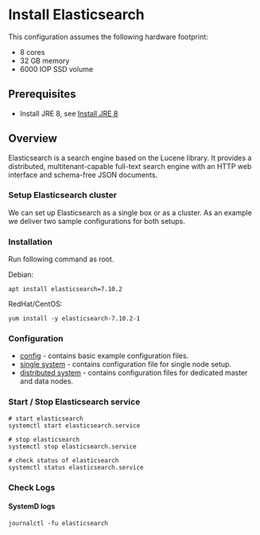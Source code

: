 # Install Elasticsearch

This configuration assumes the following hardware footprint:

- 8 cores
- 32 GB memory
- 6000 IOP SSD volume

## Prerequisites

- Install JRE 8, see [Install JRE 8](../instana-jre-8/README.md)

## Overview

Elasticsearch is a search engine based on the Lucene library. It provides a distributed, multitenant-capable full-text search engine with an HTTP web interface and schema-free JSON documents.

### Setup Elasticsearch cluster

We can set up Elasticsearch as a single box or as a cluster. As an example we deliver two sample configurations for both setups.

### Installation

Run following command as root.

Debian:
```
apt install elasticsearch=7.10.2
```

RedHat/CentOS:
```
yum install -y elasticsearch-7.10.2-1
```

### Configuration

- [config](config) - contains basic example configuration files.
- [single system](config/single) - contains configuration file for single node setup.
- [distributed system](config/distributed) - contains configuration files for dedicated master and data nodes.

### Start / Stop Elasticsearch service

```
# start elasticsearch
systemctl start elasticsearch.service

# stop elasticsearch
systemctl stop elasticsearch.service

# check status of elasticsearch
systemctl status elasticsearch.service
```

### Check Logs

#### SystemD logs

```
journalctl -fu elasticsearch
```
